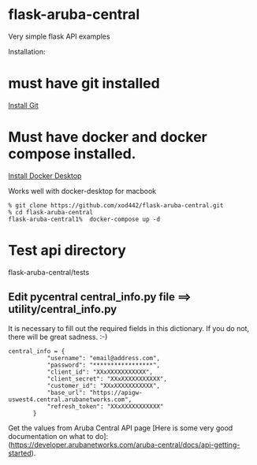 # flask-aruba-central
Very simple flask API examples


Installation:

# must have git installed

[Install Git](https://github.com/git-guides/install-git)


# Must have docker and docker compose installed.
[Install Docker Desktop](https://www.docker.com/products/docker-desktop)

Works well with docker-desktop for macbook

```
% git clone https://github.com/xod442/flask-aruba-central.git
% cd flask-aruba-central
flask-aruba-central1%  docker-compose up -d
```

# Test api directory
flask-aruba-central/tests


## Edit pycentral central_info.py file ==> utility/central_info.py
It is necessary to fill out the required fields in this dictionary.
If you do not, there will be great sadness. :-)

```
central_info = {
           "username": "email@address.com",
           "password": "*****************",
           "client_id": "XXxXXXXXXXXXXX",
           "client_secret": "XXxXXXXXXXXXXX",
           "customer_id": "XXxXXXXXXXXXXX",
           "base_url": "https://apigw-uswest4.central.arubanetworks.com",
           "refresh_token": "XXxXXXXXXXXXXX"
       }
```

Get the values from Aruba Central API page
[Here is some very good documentation on what to do]:
(https://developer.arubanetworks.com/aruba-central/docs/api-getting-started).
